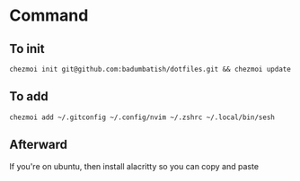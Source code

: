 


# Command 


## To init
```
chezmoi init git@github.com:badumbatish/dotfiles.git && chezmoi update
```

## To add 

```
chezmoi add ~/.gitconfig ~/.config/nvim ~/.zshrc ~/.local/bin/sesh  
```

## Afterward

If you're on ubuntu, then install alacritty so you can copy  and paste
